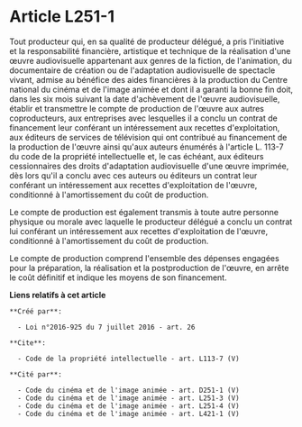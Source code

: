 # Article L251-1

Tout producteur qui, en sa qualité de producteur délégué, a pris l'initiative et la responsabilité financière, artistique et
technique de la réalisation d'une œuvre audiovisuelle appartenant aux genres de la fiction, de l'animation, du documentaire
de création ou de l'adaptation audiovisuelle de spectacle vivant, admise au bénéfice des aides financières à la production du
Centre national du cinéma et de l'image animée et dont il a garanti la bonne fin doit, dans les six mois suivant la date
d'achèvement de l'œuvre audiovisuelle, établir et transmettre le compte de production de l'œuvre aux autres coproducteurs,
aux entreprises avec lesquelles il a conclu un contrat de financement leur conférant un intéressement aux recettes
d'exploitation, aux éditeurs de services de télévision qui ont contribué au financement de la production de l'œuvre ainsi
qu'aux auteurs énumérés à l'article L. 113-7 du code de la propriété intellectuelle et, le cas échéant, aux éditeurs
cessionnaires des droits d'adaptation audiovisuelle d'une œuvre imprimée, dès lors qu'il a conclu avec ces auteurs ou
éditeurs un contrat leur conférant un intéressement aux recettes d'exploitation de l'œuvre, conditionné à l'amortissement du
coût de production. 

Le compte de production est également transmis à toute autre personne physique ou morale avec laquelle le producteur délégué
a conclu un contrat lui conférant un intéressement aux recettes d'exploitation de l'œuvre, conditionné à l'amortissement du
coût de production. 

Le compte de production comprend l'ensemble des dépenses engagées pour la préparation, la réalisation et la postproduction de
l'œuvre, en arrête le coût définitif et indique les moyens de son financement.

**Liens relatifs à cet article**

	**Créé par**:

	  - Loi n°2016-925 du 7 juillet 2016 - art. 26

	**Cite**:

	  - Code de la propriété intellectuelle - art. L113-7 (V)

	**Cité par**:

	  - Code du cinéma et de l'image animée - art. D251-1 (V)
	  - Code du cinéma et de l'image animée - art. L251-3 (V)
	  - Code du cinéma et de l'image animée - art. L251-4 (V)
	  - Code du cinéma et de l'image animée - art. L421-1 (V)
